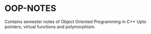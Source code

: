 # OOP-NOTES
Contains semester notes of Object Oriented Programming in C++ 
Upto pointers, virtual functions and polymorphism.
